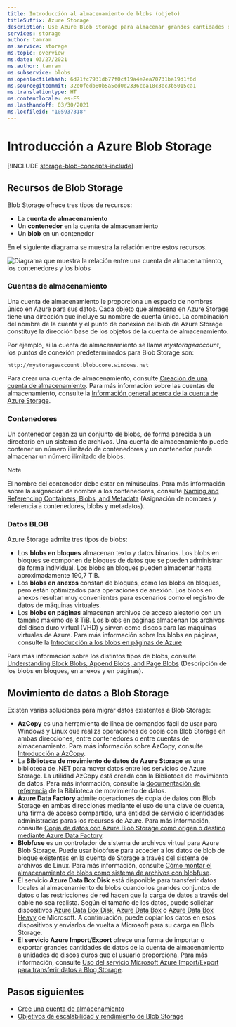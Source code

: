 ```yaml
---
title: Introducción al almacenamiento de blobs (objeto)
titleSuffix: Azure Storage
description: Use Azure Blob Storage para almacenar grandes cantidades de datos de objetos no estructurados, como datos de texto o binarios. Azure Blob Storage ofrece alta escalabilidad y disponibilidad.
services: storage
author: tamram
ms.service: storage
ms.topic: overview
ms.date: 03/27/2021
ms.author: tamram
ms.subservice: blobs
ms.openlocfilehash: 6d71fc7931db77f0cf19a4e7ea70731ba19d1f6d
ms.sourcegitcommit: 32e0fedb80b5a5ed0d2336cea18c3ec3b5015ca1
ms.translationtype: HT
ms.contentlocale: es-ES
ms.lasthandoff: 03/30/2021
ms.locfileid: "105937318"
---
```

# <a name="introduction-to-azure-blob-storage"></a>Introducción a Azure Blob Storage

[!INCLUDE [storage-blob-concepts-include](../../../includes/storage-blob-concepts-include.md)]

## <a name="blob-storage-resources"></a>Recursos de Blob Storage

Blob Storage ofrece tres tipos de recursos:

- La **cuenta de almacenamiento**
- Un **contenedor** en la cuenta de almacenamiento
- Un **blob** en un contenedor

En el siguiente diagrama se muestra la relación entre estos recursos.

![Diagrama que muestra la relación entre una cuenta de almacenamiento, los contenedores y los blobs](./media/storage-blobs-introduction/blob1.png)

### <a name="storage-accounts"></a>Cuentas de almacenamiento

Una cuenta de almacenamiento le proporciona un espacio de nombres único en Azure para sus datos. Cada objeto que almacena en Azure Storage tiene una dirección que incluye su nombre de cuenta único. La combinación del nombre de la cuenta y el punto de conexión del blob de Azure Storage constituye la dirección base de los objetos de la cuenta de almacenamiento.

Por ejemplo, si la cuenta de almacenamiento se llama *mystorageaccount*, los puntos de conexión predeterminados para Blob Storage son:

```
http://mystorageaccount.blob.core.windows.net
```

Para crear una cuenta de almacenamiento, consulte [Creación de una cuenta de almacenamiento](../common/storage-account-create.md). Para más información sobre las cuentas de almacenamiento, consulte la [Información general acerca de la cuenta de Azure Storage](../common/storage-account-overview.md?toc=%2fazure%2fstorage%2fblobs%2ftoc.json).

### <a name="containers"></a>Contenedores

Un contenedor organiza un conjunto de blobs, de forma parecida a un directorio en un sistema de archivos. Una cuenta de almacenamiento puede contener un número ilimitado de contenedores y un contenedor puede almacenar un número ilimitado de blobs.

> [!NOTE]
> El nombre del contenedor debe estar en minúsculas. Para más información sobre la asignación de nombre a los contenedores, consulte [Naming and Referencing Containers, Blobs, and Metadata](/rest/api/storageservices/Naming-and-Referencing-Containers--Blobs--and-Metadata) (Asignación de nombres y referencia a contenedores, blobs y metadatos).

### <a name="blobs"></a>Datos BLOB

Azure Storage admite tres tipos de blobs:

- Los **blobs en bloques** almacenan texto y datos binarios. Los blobs en bloques se componen de bloques de datos que se pueden administrar de forma individual. Los blobs en bloques pueden almacenar hasta aproximadamente 190,7 TiB.
- Los **blobs en anexos** constan de bloques, como los blobs en bloques, pero están optimizados para operaciones de anexión. Los blobs en anexos resultan muy convenientes para escenarios como el registro de datos de máquinas virtuales.
- Los **blobs en páginas** almacenan archivos de acceso aleatorio con un tamaño máximo de 8 TiB. Los blobs en páginas almacenan los archivos del disco duro virtual (VHD) y sirven como discos para las máquinas virtuales de Azure. Para más información sobre los blobs en páginas, consulte la [Introducción a los blobs en páginas de Azure](storage-blob-pageblob-overview.md)

Para más información sobre los distintos tipos de blobs, consulte [Understanding Block Blobs, Append Blobs, and Page Blobs](/rest/api/storageservices/understanding-block-blobs--append-blobs--and-page-blobs) (Descripción de los blobs en bloques, en anexos y en páginas).

## <a name="move-data-to-blob-storage"></a>Movimiento de datos a Blob Storage

Existen varias soluciones para migrar datos existentes a Blob Storage:

- **AzCopy** es una herramienta de línea de comandos fácil de usar para Windows y Linux que realiza operaciones de copia con Blob Storage en ambas direcciones, entre contenedores o entre cuentas de almacenamiento. Para más información sobre AzCopy, consulte [Introducción a AzCopy](../common/storage-use-azcopy-v10.md).
- La **Biblioteca de movimiento de datos de Azure Storage** es una biblioteca de .NET para mover datos entre los servicios de Azure Storage. La utilidad AzCopy está creada con la Biblioteca de movimiento de datos. Para más información, consulte la [documentación de referencia](/dotnet/api/microsoft.azure.storage.datamovement) de la Biblioteca de movimiento de datos.
- **Azure Data Factory** admite operaciones de copia de datos con Blob Storage en ambas direcciones mediante el uso de una clave de cuenta, una firma de acceso compartido, una entidad de servicio o identidades administradas paras los recursos de Azure. Para más información, consulte [Copia de datos con Azure Blob Storage como origen o destino mediante Azure Data Factory](../../data-factory/connector-azure-blob-storage.md?toc=%2fazure%2fstorage%2fblobs%2ftoc.json).
- **Blobfuse** es un controlador de sistema de archivos virtual para Azure Blob Storage. Puede usar blobfuse para acceder a los datos de blob de bloque existentes en la cuenta de Storage a través del sistema de archivos de Linux. Para más información, consulte [Cómo montar el almacenamiento de blobs como sistema de archivos con blobfuse](storage-how-to-mount-container-linux.md).
- El servicio **Azure Data Box Disk** está disponible para transferir datos locales al almacenamiento de blobs cuando los grandes conjuntos de datos o las restricciones de red hacen que la carga de datos a través del cable no sea realista. Según el tamaño de los datos, puede solicitar dispositivos [Azure Data Box Disk](../../databox/data-box-disk-overview.md), [Azure Data Box](../../databox/data-box-overview.md) o [Azure Data Box Heavy](../../databox/data-box-heavy-overview.md) de Microsoft. A continuación, puede copiar los datos en esos dispositivos y enviarlos de vuelta a Microsoft para su carga en Blob Storage.
- El **servicio Azure Import/Export** ofrece una forma de importar o exportar grandes cantidades de datos de la cuenta de almacenamiento a unidades de discos duros que el usuario proporciona. Para más información, consulte [Uso del servicio Microsoft Azure Import/Export para transferir datos a Blog Storage](../../import-export/storage-import-export-service.md).

## <a name="next-steps"></a>Pasos siguientes

- [Cree una cuenta de almacenamiento](../common/storage-account-create.md?toc=%2fazure%2fstorage%2fblobs%2ftoc.json)
- [Objetivos de escalabilidad y rendimiento de Blob Storage](scalability-targets.md)
